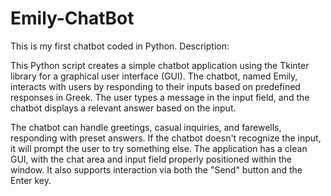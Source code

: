 # Emily-ChatBot
This is my first chatbot coded in Python.
Description:

This Python script creates a simple chatbot application using the Tkinter library for a graphical user interface (GUI). The chatbot, named Emily, 
interacts with users by responding to their inputs based on predefined responses in Greek.
The user types a message in the input field, and the chatbot displays a relevant answer based on the input.

The chatbot can handle greetings, casual inquiries, and farewells, responding with preset answers.
If the chatbot doesn't recognize the input, it will prompt the user to try something else.
The application has a clean GUI, with the chat area and input field properly positioned within the window.
It also supports interaction via both the "Send" button and the Enter key.
